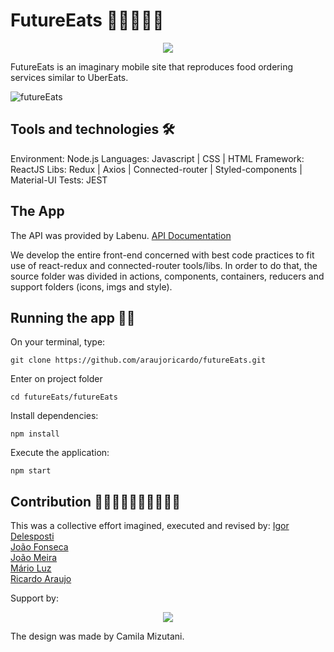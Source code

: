 # FutureEats 🍕🌮🍟🍔😋

<p align="center">
<img src="https://user-images.githubusercontent.com/60905493/90396171-1dd7e780-e06c-11ea-8e49-af79f0cbf436.png" />
</p>


FutureEats is an imaginary mobile site that reproduces food ordering services similar to UberEats.

![futureEats](https://user-images.githubusercontent.com/60905493/90396399-8757f600-e06c-11ea-823c-a005753dc1d7.gif)


## Tools and technologies 🛠

Environment: Node.js
Languages: Javascript | CSS | HTML
Framework: ReactJS
Libs: Redux | Axios | Connected-router | Styled-components | Material-UI
Tests: JEST

## The App

The API was provided by Labenu.
[API Documentation](https://documenter.getpostman.com/view/7549981/SWTEdGtT?version=latest#70663d39-aa77-4995-91c5-673eae312916)

We develop the entire front-end concerned with best code practices to fit use of react-redux and connected-router tools/libs. In order to do that, the source folder was divided in actions, components, containers, reducers and support folders (icons, imgs and style).


## Running the app 🏃‍♂️

On your terminal, type:
```
git clone https://github.com/araujoricardo/futureEats.git
```

Enter on project folder
```
cd futureEats/futureEats
```

Install dependencies:
```
npm install
```

Execute the application:
```
npm start
```

## Contribution 🧙‍♂️🦹‍♀️🧛‍♀️🧜‍♂️🧟‍♀️

This was a collective effort imagined, executed and revised by:
[Igor Delesposti](https://github.com/igordelesposti)</br>
[João Fonseca](https://github.com/joaopf4)</br>
[João Meira](https://github.com/Meira-JH)</br>
[Mário Luz](https://github.com/MarioLuzz)</br>
[Ricardo Araujo](https://github.com/araujoricardo)</br>

Support by: 
<p align="center">
<img src="https://uploads-ssl.webflow.com/5e790d30d198385b09366d8f/5eb17dfd4a07be86d2b8951e_Labenu_principal_slogan.png"/>
</p>
The design was made by Camila Mizutani.


